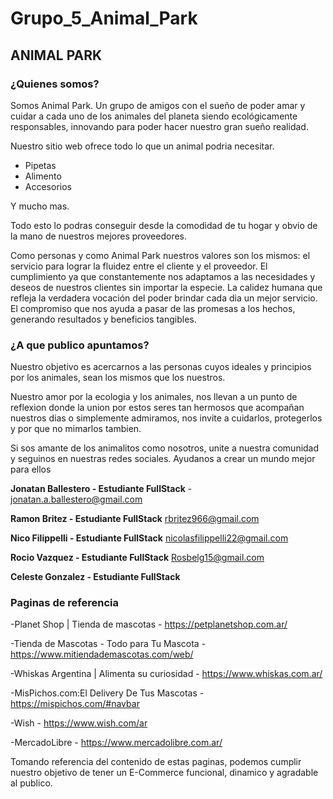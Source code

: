 # Grupo_5_Animal_Park

## ANIMAL PARK ##

### ¿Quienes somos? ###

Somos Animal Park.
Un grupo de amigos con el sueño de poder amar y cuidar a cada uno de los animales del planeta siendo ecológicamente responsables, innovando para poder hacer nuestro gran sueño realidad.

Nuestro sitio web ofrece todo lo que un animal podria necesitar.
- Pipetas
- Alimento
- Accesorios

Y mucho mas.

Todo esto lo podras conseguir desde la comodidad de tu hogar y obvio de la mano de nuestros mejores proveedores.

Como personas y como Animal Park nuestros valores son los mismos: el servicio para lograr la fluidez entre el cliente y el proveedor. 
El cumplimiento ya que constantemente nos adaptamos a las necesidades y deseos de nuestros clientes sin importar la especie.
La calidez humana que refleja la verdadera vocación del poder brindar cada dia un mejor servicio.
El compromiso que nos ayuda a pasar de las promesas a los hechos, generando resultados y beneficios tangibles.


### ¿A que publico apuntamos? ###

Nuestro objetivo es acercarnos a las personas cuyos ideales y principios por los animales, sean los mismos que los nuestros.

Nuestro amor por la ecologia y los animales, nos llevan a un punto de reflexion donde la union por estos seres tan hermosos que acompañan nuestros dias o simplemente admiramos, nos invite a cuidarlos, protegerlos y por que no mimarlos tambien.

Si sos amante de los animalitos como nosotros, unite a nuestra comunidad y seguinos en nuestras redes sociales. Ayudanos a crear un mundo mejor para ellos



**Jonatan Ballestero - Estudiante FullStack** - 
jonatan.a.ballestero@gmail.com

**Ramon Britez - Estudiante FullStack**
rbritez966@gmail.com

**Nico Filippelli - Estudiante FullStack**
nicolasfilippelli22@gmail.com

**Rocio Vazquez - Estudiante FullStack**
Rosbelg15@gmail.com

**Celeste Gonzalez - Estudiante FullStack**


### Paginas de referencia ###

-Planet Shop | Tienda de mascotas - https://petplanetshop.com.ar/

-Tienda de Mascotas - Todo para Tu Mascota - https://www.mitiendademascotas.com/web/

-Whiskas Argentina | Alimenta su curiosidad - https://www.whiskas.com.ar/

-MisPichos.com:El Delivery De Tus Mascotas - https://mispichos.com/#navbar

-Wish - https://www.wish.com/ar

-MercadoLibre - https://www.mercadolibre.com.ar/

Tomando referencia del contenido de estas paginas, podemos cumplir nuestro objetivo de tener un E-Commerce funcional, dinamico y agradable al publico.
